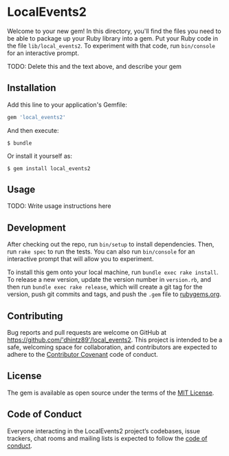 # LocalEvents2

Welcome to your new gem! In this directory, you'll find the files you need to be able to package up your Ruby library into a gem. Put your Ruby code in the file `lib/local_events2`. To experiment with that code, run `bin/console` for an interactive prompt.

TODO: Delete this and the text above, and describe your gem

## Installation

Add this line to your application's Gemfile:

```ruby
gem 'local_events2'
```

And then execute:

    $ bundle

Or install it yourself as:

    $ gem install local_events2

## Usage

TODO: Write usage instructions here

## Development

After checking out the repo, run `bin/setup` to install dependencies. Then, run `rake spec` to run the tests. You can also run `bin/console` for an interactive prompt that will allow you to experiment.

To install this gem onto your local machine, run `bundle exec rake install`. To release a new version, update the version number in `version.rb`, and then run `bundle exec rake release`, which will create a git tag for the version, push git commits and tags, and push the `.gem` file to [rubygems.org](https://rubygems.org).

## Contributing

Bug reports and pull requests are welcome on GitHub at https://github.com/'dhintz89'/local_events2. This project is intended to be a safe, welcoming space for collaboration, and contributors are expected to adhere to the [Contributor Covenant](http://contributor-covenant.org) code of conduct.

## License

The gem is available as open source under the terms of the [MIT License](https://opensource.org/licenses/MIT).

## Code of Conduct

Everyone interacting in the LocalEvents2 project’s codebases, issue trackers, chat rooms and mailing lists is expected to follow the [code of conduct](https://github.com/'dhintz89'/local_events2/blob/master/CODE_OF_CONDUCT.md).
